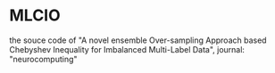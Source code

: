 # MLCIO
the souce code of "A novel ensemble Over-sampling Approach based Chebyshev Inequality for Imbalanced Multi-Label Data", journal: "neurocomputing"
